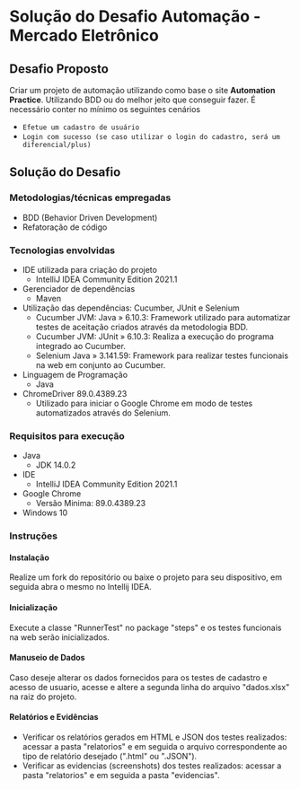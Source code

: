 # Solução do Desafio Automação - Mercado Eletrônico

## Desafio Proposto
Criar um projeto de automação utilizando como base o site **Automation Practice**.
Utilizando BDD ou do melhor jeito que conseguir fazer. 
É necessário conter no mínimo os seguintes cenários

* `Efetue um cadastro de usuário`
* `Login com sucesso (se caso utilizar o login do cadastro, será um diferencial/plus)`

## Solução do Desafio
### Metodologias/técnicas empregadas
* BDD (Behavior Driven Development)
* Refatoração de código

### Tecnologias envolvidas
* IDE utilizada para criação do projeto
  * IntelliJ IDEA Community Edition 2021.1
* Gerenciador de dependências
  * Maven
* Utilização das dependências: Cucumber, JUnit e Selenium
  * Cucumber JVM: Java » 6.10.3: Framework utilizado para automatizar testes de aceitação criados através da metodologia BDD.
  * Cucumber JVM: JUnit » 6.10.3: Realiza a execução do programa integrado ao Cucumber.
  * Selenium Java » 3.141.59: Framework para realizar testes funcionais na web em conjunto ao Cucumber.
* Linguagem de Programação
  * Java
* ChromeDriver 89.0.4389.23
  * Utilizado para iniciar o Google Chrome em modo de testes automatizados através do Selenium.

### Requisitos para execução
* Java 
  * JDK 14.0.2
* IDE
  * IntelliJ IDEA Community Edition 2021.1
* Google Chrome
  * Versão Minima: 89.0.4389.23
* Windows 10

### Instruções
#### Instalação
Realize um fork do repositório ou baixe o projeto para seu dispositivo, em seguida abra o mesmo no Intellij IDEA.

#### Inicialização
Execute a classe "RunnerTest" no package "steps" e os testes funcionais na web serão inicializados.

#### Manuseio de Dados
Caso deseje alterar os dados fornecidos para os testes de cadastro e acesso de usuario, acesse e altere a segunda linha do arquivo "dados.xlsx" na raiz do projeto.

#### Relatórios e Evidências
* Verificar os relatórios gerados em HTML e JSON dos testes realizados: acessar a pasta "relatorios" e em seguida o arquivo correspondente ao tipo de relatório desejado (".html" ou ".JSON").
* Verificar as evidencias (screenshots) dos testes realizados: acessar a pasta "relatorios" e em seguida a pasta "evidencias".
